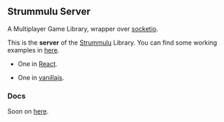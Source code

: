 ## Strummulu Server

A Multiplayer Game Library, wrapper over [socketio](https://socket.io/).

This is the **server** of the [Strummulu](https://github.com/vikkio88/strummulu) Library.
You can find some working examples in [here](https://github.com/vikkio88/strummulu/tree/master/examples/).
- One in [React](https://github.com/vikkio88/strummulu/tree/master/examples/revorbaroReact).

- One in [vanillajs](https://github.com/vikkio88/strummulu/tree/master/examples/chat).

### Docs

Soon on [here](https://github.com/vikkio88/strummulu).